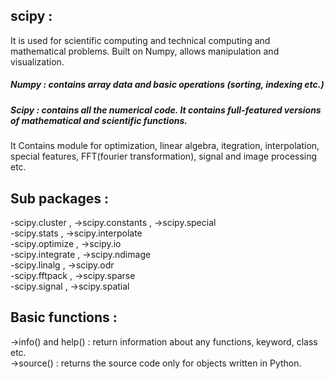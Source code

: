 ## scipy : 
It is used for scientific computing and technical computing and mathematical problems. 
Built on Numpy, allows manipulation and visualization.


##### Numpy : contains array data and basic operations (sorting, indexing etc.)
##### Scipy : contains all the numerical code. It contains full-featured versions of mathematical and scientific functions.

It Contains module for optimization, linear algebra, itegration, interpolation, special features, FFT(fourier transformation), signal and image processing etc.

## Sub packages : 
-scipy.cluster   ,   ->scipy.constants      ,  ->scipy.special                                                           
-scipy.stats     ,   ->scipy.interpolate                                                                                
-scipy.optimize  ,   ->scipy.io                                                                                         
-scipy.integrate ,   ->scipy.ndimage                                                                                    
-scipy.linalg    ,   ->scipy.odr                                                                                       
-scipy.fftpack   ,   ->scipy.sparse                                                                                     
-scipy.signal    ,   ->scipy.spatial            


## Basic functions :
->info() and help() : return information about any functions, keyword, class etc.                                     
->source() : returns the source code only for objects written in Python.
